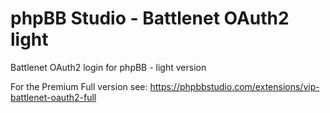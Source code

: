 # phpBB Studio - Battlenet OAuth2 light

Battlenet OAuth2 login for phpBB - light version

For the Premium Full version see: https://phpbbstudio.com/extensions/vip-battlenet-oauth2-full
